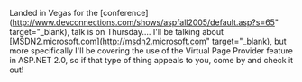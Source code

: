Landed in Vegas for the [conference](http://www.devconnections.com/shows/aspfall2005/default.asp?s=65" target="_blank), talk is on Thursday.... I'll be talking about [MSDN2.microsoft.com](http://msdn2.microsoft.com" target="_blank), but more specifically I'll be covering the use of the Virtual Page Provider feature in ASP.NET 2.0, so if that type of thing appeals to you, come by and check it out!